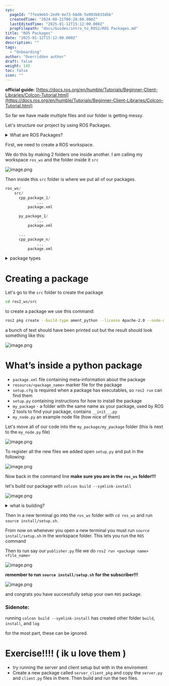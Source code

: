```yaml
---
sys:
  pageId: "7fea9eb5-2ed9-4e73-b6d6-5e093b833dbb"
  createdTime: "2024-08-21T00:28:00.000Z"
  lastEditedTime: "2025-01-12T15:12:00.000Z"
  propFilepath: "docs/Guides/intro_to_ROS2/ROS Packages.md"
title: "ROS Packages"
date: "2025-01-12T15:12:00.000Z"
description: ""
tags:
  - "Onboarding"
author: "Overridden author"
draft: false
weight: 145
toc: false
icon: ""
---
```


**official guide:** [https://docs.ros.org/en/humble/Tutorials/Beginner-Client-Libraries/Colcon-Tutorial.html](https://docs.ros.org/en/humble/Tutorials/Beginner-Client-Libraries/Colcon-Tutorial.html)

So far we have made multiple files and our folder is getting messy.

Let's structure our project by using ROS Packages.

<details>

<summary>What are ROS Packages?</summary>

ROS Packages are, as the name implies, packages of code that are highly sharable between ROS developers.

They consist of a folder, `package.xml` file, and source code

```python
      cpp_package_1/
		      ... imagine much code files here ..
          package.xml
```

</details>

First, we need to create a ROS workspace.

We do this by making 2 folders one inside another. I am calling my workspace `ros_ws` and the folder inside it `src`

![image.png](https://prod-files-secure.s3.us-west-2.amazonaws.com/d518164a-d88e-44d1-a4ee-3adb3bd8bce0/70706947-fd18-4537-a67b-e12946812d31/image.png?X-Amz-Algorithm=AWS4-HMAC-SHA256&X-Amz-Content-Sha256=UNSIGNED-PAYLOAD&X-Amz-Credential=ASIAZI2LB466W73UR4H3%2F20250207%2Fus-west-2%2Fs3%2Faws4_request&X-Amz-Date=20250207T170116Z&X-Amz-Expires=3600&X-Amz-Security-Token=IQoJb3JpZ2luX2VjEGAaCXVzLXdlc3QtMiJHMEUCIQDAApTnAFi6AUvkDtifmmixU3CsFYAvYy%2BIp2%2B6xioubQIgD%2F06vIJ%2BUc3wWnLSATtLy2lSmET9g7X5fCyJomO3jRMq%2FwMIeRAAGgw2Mzc0MjMxODM4MDUiDAuIKUYl%2F2fFyRg8TircA4N%2BVBXU2SqJZZnV2K4M1Xi5jrUaqHE%2F9f34akRuaROR4ZbBxbnnJ7ZaeukpLEFCbSOqngE1RvazVsqtssUmH4kzayNO3jwg0FhCT4qUASQnXVShG2paw3oEkvUd7paqPuqeWNfgeHy47JEhfO9djvuMWu8Yzt1VmJde%2BR%2BEMSGx1YYwMqXNF89zCNOneo3Aa%2FbTMZhaI0F5nqhdYsCi5R4GzjbNMHS3bapH6bLqO3vp5l3Y%2Fyf%2FDeHP%2BE4TjKlp2WvkloxuZmB8MeQulljqHls0SST6d%2B6ajjqKBmU8mattg7xsYXCdZuKPTLO5QuGpc9xcbz705CNhFWWgSIvhEMY3JMh3QvRcGrASqQgOAbA1NJGTnKxZ7XIq0v7cGSCS0NR9XerXL304K8O%2FZfWZt58pVg%2FIQVrTUl%2FXMWv3W8vsJzFIMC5HFeZ2ejSHp5OqDx9l5Is9s1frDVge32xEORoaVELBBrh9jLnZ08XFTOViCGHY1dSmxmZ872EGZWSyY%2BTMTmLTmZIfYSzQrSQKOcUjjWK3OmmJMFg6ygIwpH4LwuaMu%2BtZy7iXh3yYbWJK%2F1zl9Pz5tVHe4BG5aOYxN7Se%2FnlyIsaFvIlRq023kmAr%2FA9nMI%2BocT0HmkfyMJjhmL0GOqUBuDXI3CQUKyGW9%2B%2BTVJFTrKFF7x4fenC5rgSdG%2FHrrF3M4Iktn5Sw7w5cZD1k3V9fnfNhk3%2FvLn7fnnAXTWEzZ4f70KvMeWR%2F0lBfd9DkDvByfzGicNL%2BX%2BExkerlGtco%2FsMvsYXOa0vsqW2L6iuv1s2TIP890CdBfbDX4h2EmMc00qRRFGajWGNPzqdAAowZPvAFWuXerKHZySYN8VxTMWN9JNMK&X-Amz-Signature=c991d54e99c79a885505b23b7440acea23bb2ec11549788f958e2991ee24a724&X-Amz-SignedHeaders=host&x-id=GetObject)

Then inside this `src` folder is where we put all of our packages.

```python
ros_ws/
    src/
      cpp_package_1/
		      ...
          package.xml

      py_package_1/
		      ...
          package.xml

      ...
      cpp_package_n/
		      ...
          package.xml

```

<details>

<summary>package types</summary>

packages can be either `C++` or python.

the intern file structure is different for each but for this guide we will stick to creating python packages

</details>

# Creating a package

Let's go to the `src` folder to create the package

```bash
cd ros2_ws/src
```

to create a package we use this command:

```bash
ros2 pkg create --build-type ament_python --license Apache-2.0 --node-name my_node my_package
```

a bunch of text should have been printed out but the result should look something like this:

![image.png](https://prod-files-secure.s3.us-west-2.amazonaws.com/d518164a-d88e-44d1-a4ee-3adb3bd8bce0/e6cf1e3f-8512-4a3e-b131-079f800bf3e8/image.png?X-Amz-Algorithm=AWS4-HMAC-SHA256&X-Amz-Content-Sha256=UNSIGNED-PAYLOAD&X-Amz-Credential=ASIAZI2LB466W73UR4H3%2F20250207%2Fus-west-2%2Fs3%2Faws4_request&X-Amz-Date=20250207T170116Z&X-Amz-Expires=3600&X-Amz-Security-Token=IQoJb3JpZ2luX2VjEGAaCXVzLXdlc3QtMiJHMEUCIQDAApTnAFi6AUvkDtifmmixU3CsFYAvYy%2BIp2%2B6xioubQIgD%2F06vIJ%2BUc3wWnLSATtLy2lSmET9g7X5fCyJomO3jRMq%2FwMIeRAAGgw2Mzc0MjMxODM4MDUiDAuIKUYl%2F2fFyRg8TircA4N%2BVBXU2SqJZZnV2K4M1Xi5jrUaqHE%2F9f34akRuaROR4ZbBxbnnJ7ZaeukpLEFCbSOqngE1RvazVsqtssUmH4kzayNO3jwg0FhCT4qUASQnXVShG2paw3oEkvUd7paqPuqeWNfgeHy47JEhfO9djvuMWu8Yzt1VmJde%2BR%2BEMSGx1YYwMqXNF89zCNOneo3Aa%2FbTMZhaI0F5nqhdYsCi5R4GzjbNMHS3bapH6bLqO3vp5l3Y%2Fyf%2FDeHP%2BE4TjKlp2WvkloxuZmB8MeQulljqHls0SST6d%2B6ajjqKBmU8mattg7xsYXCdZuKPTLO5QuGpc9xcbz705CNhFWWgSIvhEMY3JMh3QvRcGrASqQgOAbA1NJGTnKxZ7XIq0v7cGSCS0NR9XerXL304K8O%2FZfWZt58pVg%2FIQVrTUl%2FXMWv3W8vsJzFIMC5HFeZ2ejSHp5OqDx9l5Is9s1frDVge32xEORoaVELBBrh9jLnZ08XFTOViCGHY1dSmxmZ872EGZWSyY%2BTMTmLTmZIfYSzQrSQKOcUjjWK3OmmJMFg6ygIwpH4LwuaMu%2BtZy7iXh3yYbWJK%2F1zl9Pz5tVHe4BG5aOYxN7Se%2FnlyIsaFvIlRq023kmAr%2FA9nMI%2BocT0HmkfyMJjhmL0GOqUBuDXI3CQUKyGW9%2B%2BTVJFTrKFF7x4fenC5rgSdG%2FHrrF3M4Iktn5Sw7w5cZD1k3V9fnfNhk3%2FvLn7fnnAXTWEzZ4f70KvMeWR%2F0lBfd9DkDvByfzGicNL%2BX%2BExkerlGtco%2FsMvsYXOa0vsqW2L6iuv1s2TIP890CdBfbDX4h2EmMc00qRRFGajWGNPzqdAAowZPvAFWuXerKHZySYN8VxTMWN9JNMK&X-Amz-Signature=7afb06f0b3ca441f8baeb91cd194fdb556b8343fbbc5ec963b2ce8cb743bb3e8&X-Amz-SignedHeaders=host&x-id=GetObject)

# What’s inside a python package

- `package.xml` file containing meta-information about the package
- `resource/<package_name>` marker file for the package
- `setup.cfg` is required when a package has executables, so `ros2 run` can find them
- `setup.py` containing instructions for how to install the package
- `my_package` - a folder with the same name as your package, used by ROS 2 tools to find your package, contains `__init__.py`
- `my_node.py` an example node file (how nice of them)

Let's move all of our code into the `my_package/my_package` folder (this is next to the `my_node.py` file)

![image.png](https://prod-files-secure.s3.us-west-2.amazonaws.com/d518164a-d88e-44d1-a4ee-3adb3bd8bce0/9ce58f11-0da9-4d3e-b86d-506a9685d378/image.png?X-Amz-Algorithm=AWS4-HMAC-SHA256&X-Amz-Content-Sha256=UNSIGNED-PAYLOAD&X-Amz-Credential=ASIAZI2LB466W73UR4H3%2F20250207%2Fus-west-2%2Fs3%2Faws4_request&X-Amz-Date=20250207T170116Z&X-Amz-Expires=3600&X-Amz-Security-Token=IQoJb3JpZ2luX2VjEGAaCXVzLXdlc3QtMiJHMEUCIQDAApTnAFi6AUvkDtifmmixU3CsFYAvYy%2BIp2%2B6xioubQIgD%2F06vIJ%2BUc3wWnLSATtLy2lSmET9g7X5fCyJomO3jRMq%2FwMIeRAAGgw2Mzc0MjMxODM4MDUiDAuIKUYl%2F2fFyRg8TircA4N%2BVBXU2SqJZZnV2K4M1Xi5jrUaqHE%2F9f34akRuaROR4ZbBxbnnJ7ZaeukpLEFCbSOqngE1RvazVsqtssUmH4kzayNO3jwg0FhCT4qUASQnXVShG2paw3oEkvUd7paqPuqeWNfgeHy47JEhfO9djvuMWu8Yzt1VmJde%2BR%2BEMSGx1YYwMqXNF89zCNOneo3Aa%2FbTMZhaI0F5nqhdYsCi5R4GzjbNMHS3bapH6bLqO3vp5l3Y%2Fyf%2FDeHP%2BE4TjKlp2WvkloxuZmB8MeQulljqHls0SST6d%2B6ajjqKBmU8mattg7xsYXCdZuKPTLO5QuGpc9xcbz705CNhFWWgSIvhEMY3JMh3QvRcGrASqQgOAbA1NJGTnKxZ7XIq0v7cGSCS0NR9XerXL304K8O%2FZfWZt58pVg%2FIQVrTUl%2FXMWv3W8vsJzFIMC5HFeZ2ejSHp5OqDx9l5Is9s1frDVge32xEORoaVELBBrh9jLnZ08XFTOViCGHY1dSmxmZ872EGZWSyY%2BTMTmLTmZIfYSzQrSQKOcUjjWK3OmmJMFg6ygIwpH4LwuaMu%2BtZy7iXh3yYbWJK%2F1zl9Pz5tVHe4BG5aOYxN7Se%2FnlyIsaFvIlRq023kmAr%2FA9nMI%2BocT0HmkfyMJjhmL0GOqUBuDXI3CQUKyGW9%2B%2BTVJFTrKFF7x4fenC5rgSdG%2FHrrF3M4Iktn5Sw7w5cZD1k3V9fnfNhk3%2FvLn7fnnAXTWEzZ4f70KvMeWR%2F0lBfd9DkDvByfzGicNL%2BX%2BExkerlGtco%2FsMvsYXOa0vsqW2L6iuv1s2TIP890CdBfbDX4h2EmMc00qRRFGajWGNPzqdAAowZPvAFWuXerKHZySYN8VxTMWN9JNMK&X-Amz-Signature=663075e8b9972e145289813257ca601f6fdd24e52562a1e8c074ba7b7a51a733&X-Amz-SignedHeaders=host&x-id=GetObject)

To register all the new files we added open `setup.py` and put in the following:

![image.png](https://prod-files-secure.s3.us-west-2.amazonaws.com/d518164a-d88e-44d1-a4ee-3adb3bd8bce0/1cd7c262-4cae-4496-9d75-c178537d24a2/image.png?X-Amz-Algorithm=AWS4-HMAC-SHA256&X-Amz-Content-Sha256=UNSIGNED-PAYLOAD&X-Amz-Credential=ASIAZI2LB466W73UR4H3%2F20250207%2Fus-west-2%2Fs3%2Faws4_request&X-Amz-Date=20250207T170116Z&X-Amz-Expires=3600&X-Amz-Security-Token=IQoJb3JpZ2luX2VjEGAaCXVzLXdlc3QtMiJHMEUCIQDAApTnAFi6AUvkDtifmmixU3CsFYAvYy%2BIp2%2B6xioubQIgD%2F06vIJ%2BUc3wWnLSATtLy2lSmET9g7X5fCyJomO3jRMq%2FwMIeRAAGgw2Mzc0MjMxODM4MDUiDAuIKUYl%2F2fFyRg8TircA4N%2BVBXU2SqJZZnV2K4M1Xi5jrUaqHE%2F9f34akRuaROR4ZbBxbnnJ7ZaeukpLEFCbSOqngE1RvazVsqtssUmH4kzayNO3jwg0FhCT4qUASQnXVShG2paw3oEkvUd7paqPuqeWNfgeHy47JEhfO9djvuMWu8Yzt1VmJde%2BR%2BEMSGx1YYwMqXNF89zCNOneo3Aa%2FbTMZhaI0F5nqhdYsCi5R4GzjbNMHS3bapH6bLqO3vp5l3Y%2Fyf%2FDeHP%2BE4TjKlp2WvkloxuZmB8MeQulljqHls0SST6d%2B6ajjqKBmU8mattg7xsYXCdZuKPTLO5QuGpc9xcbz705CNhFWWgSIvhEMY3JMh3QvRcGrASqQgOAbA1NJGTnKxZ7XIq0v7cGSCS0NR9XerXL304K8O%2FZfWZt58pVg%2FIQVrTUl%2FXMWv3W8vsJzFIMC5HFeZ2ejSHp5OqDx9l5Is9s1frDVge32xEORoaVELBBrh9jLnZ08XFTOViCGHY1dSmxmZ872EGZWSyY%2BTMTmLTmZIfYSzQrSQKOcUjjWK3OmmJMFg6ygIwpH4LwuaMu%2BtZy7iXh3yYbWJK%2F1zl9Pz5tVHe4BG5aOYxN7Se%2FnlyIsaFvIlRq023kmAr%2FA9nMI%2BocT0HmkfyMJjhmL0GOqUBuDXI3CQUKyGW9%2B%2BTVJFTrKFF7x4fenC5rgSdG%2FHrrF3M4Iktn5Sw7w5cZD1k3V9fnfNhk3%2FvLn7fnnAXTWEzZ4f70KvMeWR%2F0lBfd9DkDvByfzGicNL%2BX%2BExkerlGtco%2FsMvsYXOa0vsqW2L6iuv1s2TIP890CdBfbDX4h2EmMc00qRRFGajWGNPzqdAAowZPvAFWuXerKHZySYN8VxTMWN9JNMK&X-Amz-Signature=03984ca4cd205bd570c7200a5b696c88167b28e05fcd559518756d9203b61419&X-Amz-SignedHeaders=host&x-id=GetObject)

Now back in the command line **make sure you are in the** **`ros_ws`** **folder!!!**

let's build our package with `colcon build --symlink-install`

![image.png](https://prod-files-secure.s3.us-west-2.amazonaws.com/d518164a-d88e-44d1-a4ee-3adb3bd8bce0/2f2a0d27-b173-48fd-b189-5f5c0ce65619/image.png?X-Amz-Algorithm=AWS4-HMAC-SHA256&X-Amz-Content-Sha256=UNSIGNED-PAYLOAD&X-Amz-Credential=ASIAZI2LB466W73UR4H3%2F20250207%2Fus-west-2%2Fs3%2Faws4_request&X-Amz-Date=20250207T170116Z&X-Amz-Expires=3600&X-Amz-Security-Token=IQoJb3JpZ2luX2VjEGAaCXVzLXdlc3QtMiJHMEUCIQDAApTnAFi6AUvkDtifmmixU3CsFYAvYy%2BIp2%2B6xioubQIgD%2F06vIJ%2BUc3wWnLSATtLy2lSmET9g7X5fCyJomO3jRMq%2FwMIeRAAGgw2Mzc0MjMxODM4MDUiDAuIKUYl%2F2fFyRg8TircA4N%2BVBXU2SqJZZnV2K4M1Xi5jrUaqHE%2F9f34akRuaROR4ZbBxbnnJ7ZaeukpLEFCbSOqngE1RvazVsqtssUmH4kzayNO3jwg0FhCT4qUASQnXVShG2paw3oEkvUd7paqPuqeWNfgeHy47JEhfO9djvuMWu8Yzt1VmJde%2BR%2BEMSGx1YYwMqXNF89zCNOneo3Aa%2FbTMZhaI0F5nqhdYsCi5R4GzjbNMHS3bapH6bLqO3vp5l3Y%2Fyf%2FDeHP%2BE4TjKlp2WvkloxuZmB8MeQulljqHls0SST6d%2B6ajjqKBmU8mattg7xsYXCdZuKPTLO5QuGpc9xcbz705CNhFWWgSIvhEMY3JMh3QvRcGrASqQgOAbA1NJGTnKxZ7XIq0v7cGSCS0NR9XerXL304K8O%2FZfWZt58pVg%2FIQVrTUl%2FXMWv3W8vsJzFIMC5HFeZ2ejSHp5OqDx9l5Is9s1frDVge32xEORoaVELBBrh9jLnZ08XFTOViCGHY1dSmxmZ872EGZWSyY%2BTMTmLTmZIfYSzQrSQKOcUjjWK3OmmJMFg6ygIwpH4LwuaMu%2BtZy7iXh3yYbWJK%2F1zl9Pz5tVHe4BG5aOYxN7Se%2FnlyIsaFvIlRq023kmAr%2FA9nMI%2BocT0HmkfyMJjhmL0GOqUBuDXI3CQUKyGW9%2B%2BTVJFTrKFF7x4fenC5rgSdG%2FHrrF3M4Iktn5Sw7w5cZD1k3V9fnfNhk3%2FvLn7fnnAXTWEzZ4f70KvMeWR%2F0lBfd9DkDvByfzGicNL%2BX%2BExkerlGtco%2FsMvsYXOa0vsqW2L6iuv1s2TIP890CdBfbDX4h2EmMc00qRRFGajWGNPzqdAAowZPvAFWuXerKHZySYN8VxTMWN9JNMK&X-Amz-Signature=5db83ba5ccbefe4bf5aed746bec58648873c99f76a0cd2f75e5eb402a9c7513b&X-Amz-SignedHeaders=host&x-id=GetObject)

<details>

<summary>what is building?</summary>

if you are a CS major at Rose-Hulman you will learn the answer to this in CSSE132

but TLDR; is it combines all the code files into one program that can be run easily 

</details>

Then in a new terminal go into the `ros_ws` folder with `cd ros_ws` and run `source install/setup.sh`. 

From now on whenever you open a new terminal you must run `source install/setup.sh` in the workspace folder. This lets you run the `ROS` command

Then to run say our `publisher.py` file we do `ros2 run <package name> <file_name>`

![image.png](https://prod-files-secure.s3.us-west-2.amazonaws.com/d518164a-d88e-44d1-a4ee-3adb3bd8bce0/4f4b1219-3a44-4632-aa0a-ce3471699f59/image.png?X-Amz-Algorithm=AWS4-HMAC-SHA256&X-Amz-Content-Sha256=UNSIGNED-PAYLOAD&X-Amz-Credential=ASIAZI2LB466W73UR4H3%2F20250207%2Fus-west-2%2Fs3%2Faws4_request&X-Amz-Date=20250207T170116Z&X-Amz-Expires=3600&X-Amz-Security-Token=IQoJb3JpZ2luX2VjEGAaCXVzLXdlc3QtMiJHMEUCIQDAApTnAFi6AUvkDtifmmixU3CsFYAvYy%2BIp2%2B6xioubQIgD%2F06vIJ%2BUc3wWnLSATtLy2lSmET9g7X5fCyJomO3jRMq%2FwMIeRAAGgw2Mzc0MjMxODM4MDUiDAuIKUYl%2F2fFyRg8TircA4N%2BVBXU2SqJZZnV2K4M1Xi5jrUaqHE%2F9f34akRuaROR4ZbBxbnnJ7ZaeukpLEFCbSOqngE1RvazVsqtssUmH4kzayNO3jwg0FhCT4qUASQnXVShG2paw3oEkvUd7paqPuqeWNfgeHy47JEhfO9djvuMWu8Yzt1VmJde%2BR%2BEMSGx1YYwMqXNF89zCNOneo3Aa%2FbTMZhaI0F5nqhdYsCi5R4GzjbNMHS3bapH6bLqO3vp5l3Y%2Fyf%2FDeHP%2BE4TjKlp2WvkloxuZmB8MeQulljqHls0SST6d%2B6ajjqKBmU8mattg7xsYXCdZuKPTLO5QuGpc9xcbz705CNhFWWgSIvhEMY3JMh3QvRcGrASqQgOAbA1NJGTnKxZ7XIq0v7cGSCS0NR9XerXL304K8O%2FZfWZt58pVg%2FIQVrTUl%2FXMWv3W8vsJzFIMC5HFeZ2ejSHp5OqDx9l5Is9s1frDVge32xEORoaVELBBrh9jLnZ08XFTOViCGHY1dSmxmZ872EGZWSyY%2BTMTmLTmZIfYSzQrSQKOcUjjWK3OmmJMFg6ygIwpH4LwuaMu%2BtZy7iXh3yYbWJK%2F1zl9Pz5tVHe4BG5aOYxN7Se%2FnlyIsaFvIlRq023kmAr%2FA9nMI%2BocT0HmkfyMJjhmL0GOqUBuDXI3CQUKyGW9%2B%2BTVJFTrKFF7x4fenC5rgSdG%2FHrrF3M4Iktn5Sw7w5cZD1k3V9fnfNhk3%2FvLn7fnnAXTWEzZ4f70KvMeWR%2F0lBfd9DkDvByfzGicNL%2BX%2BExkerlGtco%2FsMvsYXOa0vsqW2L6iuv1s2TIP890CdBfbDX4h2EmMc00qRRFGajWGNPzqdAAowZPvAFWuXerKHZySYN8VxTMWN9JNMK&X-Amz-Signature=43288d6644a2b6935c61b3d77450b05f8c861ee38d71a8f7ae85b1f222ed670c&X-Amz-SignedHeaders=host&x-id=GetObject)

**remember to run** **`source install/setup.sh`** **for the subscriber!!!**

![image.png](https://prod-files-secure.s3.us-west-2.amazonaws.com/d518164a-d88e-44d1-a4ee-3adb3bd8bce0/02121119-dad4-49ec-8356-c956108b4243/image.png?X-Amz-Algorithm=AWS4-HMAC-SHA256&X-Amz-Content-Sha256=UNSIGNED-PAYLOAD&X-Amz-Credential=ASIAZI2LB466W73UR4H3%2F20250207%2Fus-west-2%2Fs3%2Faws4_request&X-Amz-Date=20250207T170116Z&X-Amz-Expires=3600&X-Amz-Security-Token=IQoJb3JpZ2luX2VjEGAaCXVzLXdlc3QtMiJHMEUCIQDAApTnAFi6AUvkDtifmmixU3CsFYAvYy%2BIp2%2B6xioubQIgD%2F06vIJ%2BUc3wWnLSATtLy2lSmET9g7X5fCyJomO3jRMq%2FwMIeRAAGgw2Mzc0MjMxODM4MDUiDAuIKUYl%2F2fFyRg8TircA4N%2BVBXU2SqJZZnV2K4M1Xi5jrUaqHE%2F9f34akRuaROR4ZbBxbnnJ7ZaeukpLEFCbSOqngE1RvazVsqtssUmH4kzayNO3jwg0FhCT4qUASQnXVShG2paw3oEkvUd7paqPuqeWNfgeHy47JEhfO9djvuMWu8Yzt1VmJde%2BR%2BEMSGx1YYwMqXNF89zCNOneo3Aa%2FbTMZhaI0F5nqhdYsCi5R4GzjbNMHS3bapH6bLqO3vp5l3Y%2Fyf%2FDeHP%2BE4TjKlp2WvkloxuZmB8MeQulljqHls0SST6d%2B6ajjqKBmU8mattg7xsYXCdZuKPTLO5QuGpc9xcbz705CNhFWWgSIvhEMY3JMh3QvRcGrASqQgOAbA1NJGTnKxZ7XIq0v7cGSCS0NR9XerXL304K8O%2FZfWZt58pVg%2FIQVrTUl%2FXMWv3W8vsJzFIMC5HFeZ2ejSHp5OqDx9l5Is9s1frDVge32xEORoaVELBBrh9jLnZ08XFTOViCGHY1dSmxmZ872EGZWSyY%2BTMTmLTmZIfYSzQrSQKOcUjjWK3OmmJMFg6ygIwpH4LwuaMu%2BtZy7iXh3yYbWJK%2F1zl9Pz5tVHe4BG5aOYxN7Se%2FnlyIsaFvIlRq023kmAr%2FA9nMI%2BocT0HmkfyMJjhmL0GOqUBuDXI3CQUKyGW9%2B%2BTVJFTrKFF7x4fenC5rgSdG%2FHrrF3M4Iktn5Sw7w5cZD1k3V9fnfNhk3%2FvLn7fnnAXTWEzZ4f70KvMeWR%2F0lBfd9DkDvByfzGicNL%2BX%2BExkerlGtco%2FsMvsYXOa0vsqW2L6iuv1s2TIP890CdBfbDX4h2EmMc00qRRFGajWGNPzqdAAowZPvAFWuXerKHZySYN8VxTMWN9JNMK&X-Amz-Signature=8daf94f39c535c9c7545b1e6d049a4be908cf5ec5ee7e4f5703fb1cc488ec323&X-Amz-SignedHeaders=host&x-id=GetObject)

and congrats you have successfully setup your own `ROS` package.

### Sidenote:

running `colcon build --symlink-install` has created other folder `build`, `install`, and `log`

for the most part, these can be ignored.

# Exercise!!!! ( ik u love them )

- try running the server and client setup but with in the enviroment
- Create a new package called `server_client_pkg` and copy the `server.py` and `client.py` files in there. Then build and run the two files.

